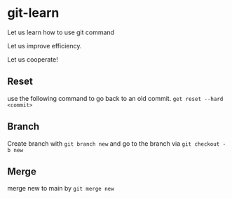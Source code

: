# git-learn
Let us learn how to use git command


Let us improve efficiency.

Let us cooperate!

## Reset

use the following command to go back to an old commit.
`get reset --hard <commit>`

## Branch

Create branch with `git branch new` 
and go to the branch via `git checkout -b new`

## Merge

merge new to main by `git merge new`

